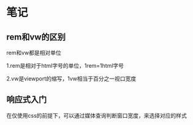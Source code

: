 # 笔记 
## rem和vw的区别
rem和vw都是相对单位  

1.rem是相对于html字号的单位，1rem=1html字号  

2.vw是viewport的缩写，1vw相当于百分之一视口宽度

## 响应式入门
在仅使用css的前提下，可以通过媒体查询判断窗口宽度，来选择对应的样式